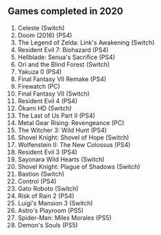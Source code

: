 ## Games completed in 2020

1. Celeste (Switch)
1. Doom (2016) (PS4)
1. The Legend of Zelda: Link's Awakening (Switch)
1. Resident Evil 7: Biohazard (PS4)
1. Hellblade: Senua's Sacrifice (PS4)
1. Ori and the Blind Forest (Switch)
1. Yakuza 0 (PS4)
1. Final Fantasy VII Remake (PS4)
1. Firewatch (PC)
1. Final Fantasy VII (Switch)
1. Resident Evil 4 (PS4)
1. Ōkami HD (Switch)
1. The Last of Us Part II (PS4)
1. Metal Gear Rising: Revengeance (PC)
1. The Witcher 3: Wild Hunt (PS4)
1. Shovel Knight: Shovel of Hope (Switch)
1. Wolfenstein II: The New Colossus (PS4)
1. Resident Evil 3 (PS4)
1. Sayonara Wild Hearts (Switch)
1. Shovel Knight: Plague of Shadows (Switch)
1. Bastion (Switch)
1. Control (PS4)
1. Gato Roboto (Switch)
1. Risk of Rain 2 (PS4)
1. Luigi's Mansion 3 (Switch)
1. Astro's Playroom (PS5)
1. Spider-Man: Miles Morales (PS5)
1. Demon's Souls (PS5)
